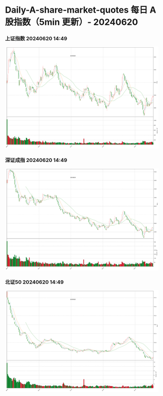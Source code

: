
# Daily-A-share-market-quotes 每日 A 股指数（5min 更新）- 20240620

### 上证指数 20240620 14:49
![](./fig/2024/6/20240620-sh000001.png)

### 深证成指 20240620 14:49
![](./fig/2024/6/20240620-sz399001.png)

### 北证50 20240620 14:49
![](./fig/2024/6/20240620-bj899050.png)
